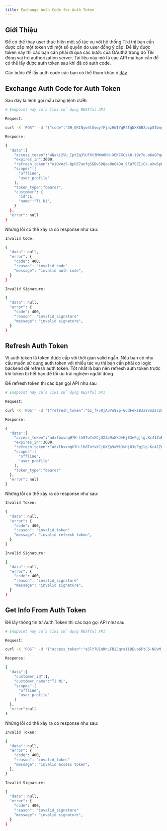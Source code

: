 ```yaml
---
title: Exchange Auth Code for Auth Token
---
```


## Giới Thiệu

Để có thể thay user thực hiện một số tác vụ với hệ thống Tiki thì bạn cần được cấp một token với một số quyền do user đồng ý cấp. Để lấy được token này thì các bạn cần phải đi qua các bước của OAuth2 trong đó Tiki đóng vai trò authorization server. Tài liệu này mô tả các API mà bạn cần để có thể lấy được auth token sau khi đã có auth code.

Các bước để lấy auth code các bạn có thể tham khảo ở [đây](../open-api/overview)

## Exchange Auth Code for Auth Token

Sau đây là lệnh gọi mẫu bằng lệnh cURL

```bash
# Endpoint này của Tiki sử dụng RESTful API

Request:

curl -X 'POST' -d '{"code":"ZH_QKINym4lUvwyfFjazHWIYqR4TqNXX6BZpcp8Ibng.N9i1OHCsCcrLhBS4OWZrqpM85Sc_8BrDjzyuWwrjgXs"}' -H 'Content-Type: application/json' -H 'X-Tiniapp-Client-Id: 8GXqhWDK3EppMwf8IyQU1GHgfq2TPADe' -H 'X-Tiniapp-Signature: 4021f274a3c1bb4ac600cee6d0da3c7704a829d175bb0b81cee2d2ed007a50f1' -H 'X-Tiniapp-Timestamp: 1624332586655' 'https://api.tiki.vn/tiniapp-open-api/oauth/auth/token'

Response:

{
  "data":{
    "access_token":"4Qaki2VU_IptZq3lUFXt3MWn0hH-XEKCXCsk0-i9r7o.o6aGPqgCBp3ac-0lJalWb78KJsxcNpXPBgY2poroE4E",
    "expires_in":3600,
    "refresh_token":"oiOvAz5-QpU57anfgSGDvSDQqa0nG4Du_9Fu7EEIiCk.uXwSpktiDzHBSmkYORc65QBGK109fJRZo175w2JasCI",
    "scopes":[
      "offline",
      "user_profile"
    ],
    "token_type":"bearer",
    "customer": {
      "id":1,
      "name":"Ti Ni",
    }
  },
  "error": null
}
```

Những lỗi có thể xảy ra có response như sau:

```bash
Invalid Code:

{
  "data": null,
  "error": {
    "code": 400,
    "reason": "invalid_code"
    "message": "invalid auth code",
  }
}

Invalid Signature:

{
  "data": null,
  "error": {
    "code": 400,
    "reason": "invalid_signature"
    "message": "invalid signature",
  }
}
```

## Refresh Auth Token

Vì auth token là token được cấp với thời gian valid ngắn. Nếu bạn có nhu cầu muốn sử dụng auth token với nhiều tác vụ thì bạn cần phải có logic backend để refresh auth token. Tốt nhất là bạn nên refresh auth token trước khi token bị hết hạn để tối ưu trải nghiệm người dùng.

Để refresh token thì các bạn gọi API như sau

```bash
# Endpoint này của Tiki sử dụng RESTful API

Request:

curl -X 'POST' -d '{"refresh_token":"bz_fFvRjA3Yo8Sp-GCdFeks8JZYvn22rZdzNS8lBsmc.RHHz3S4cps9FFjttYZCmsaLqOP4pfa1s-7xdL1r8Xbg"}' -H 'Content-Type: application/json' -H 'X-Tiniapp-Client-Id: 8GXqhWDK3EppMwf8IyQU1GHgfq2TPADe' -H 'X-Tiniapp-Signature: 5d7189cce5baa90aaa3d4b1a74ead02c953fe9156504c0c0f987c07f879bcbde' -H 'X-Tiniapp-Timestamp: 1624332740977' 'https://api.tiki.vn/tiniapp-open-api/oauth/auth/token/refresh'

Response:

{
  "data":{
    "access_token":"adxlbxvnqH7H-lh8ToYvXCjUXZp9aWkJvHj83eFgjlg.Kc41ZuRy9lZf9XjFfpFcBKx9uhXYviz7_OP2KrxjB5E",
    "expires_in":3600,
    "refresh_token":"adxlbxvnqH7H-lh8ToYvXCjUXZp9aWkJvHj83eFgjlg.Kc41ZuRy9lZf9XjFfpFcBKx9uhXYviz7_OP2KrxjB5E",
    "scopes":[
      "offline",
      "user_profile"
    ],
    "token_type":"bearer"
  },
  "error": null
}
```

Những lỗi có thể xảy ra có response như sau:

```bash
Invalid Token:

{
  "data": null,
  "error": {
    "code": 400,
    "reason": "invalid_token"
    "message": "invalid refresh token",
  }
}

Invalid Signature:

{
  "data": null,
  "error": {
    "code": 400,
    "reason": "invalid_signature"
    "message": "invalid signature",
  }
}
```

## Get Info From Auth Token

Để lấy thông tin từ Auth Token thì các bạn gọi API như sau

```bash
# Endpoint này của Tiki sử dụng RESTful API

Request:

curl -X 'POST' -d '{"access_token":"a5lY7OEnRnLFb2JqraiiDEuo6FtC5-NDvM_g8LL18Ow.m7OZKEuPWehCktnSjPX3twvndVWLEoT6M3dLSSCKujk"}' -H 'Content-Type: application/json' -H 'X-Tiniapp-Client-Id: 8GXqhWDK3EppMwf8IyQU1GHgfq2TPADe' -H 'X-Tiniapp-Signature: 33088802bd81dd6f0282f33f35cbf87d6e9de5b97e45c8f5b979e0afcccbfdcf' -H 'X-Tiniapp-Timestamp: 1624332795944' 'https://api.tiki.vn/tiniapp-open-api/oauth/me'

Response:

{
  "data":{
    "customer_id":1,
    "customer_name":"Ti Ni",
    "scopes":[
      "offline",
      "user_profile"
    ]
  },
  "error":null
}
```

Những lỗi có thể xảy ra có response như sau:

```bash
Invalid Token:

{
  "data": null,
  "error": {
    "code": 400,
    "reason": "invalid_token"
    "message": "invalid access token",
  },
}

Invalid Signature:

{
  "data": null,
  "error": {
    "code": 400,
    "reason": "invalid_signature"
    "message": "invalid signature",
  }
}
```
